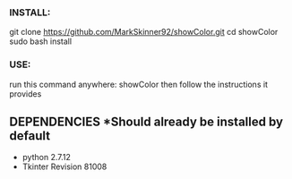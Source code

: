 ### INSTALL:

git clone https://github.com/MarkSkinner92/showColor.git
cd showColor
sudo bash install

### USE:

run this command anywhere: showColor
then follow the instructions it provides

## DEPENDENCIES *Should already be installed by default

- python 2.7.12
- Tkinter Revision 81008
